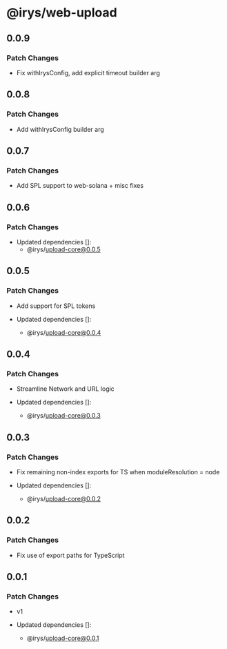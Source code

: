 # @irys/web-upload

## 0.0.9

### Patch Changes

- Fix withIrysConfig, add explicit timeout builder arg

## 0.0.8

### Patch Changes

- Add withIrysConfig builder arg

## 0.0.7

### Patch Changes

- Add SPL support to web-solana + misc fixes

## 0.0.6

### Patch Changes

- Updated dependencies []:
  - @irys/upload-core@0.0.5

## 0.0.5

### Patch Changes

- Add support for SPL tokens

- Updated dependencies []:
  - @irys/upload-core@0.0.4

## 0.0.4

### Patch Changes

- Streamline Network and URL logic

- Updated dependencies []:
  - @irys/upload-core@0.0.3

## 0.0.3

### Patch Changes

- Fix remaining non-index exports for TS when moduleResolution = node

- Updated dependencies []:
  - @irys/upload-core@0.0.2

## 0.0.2

### Patch Changes

- Fix use of export paths for TypeScript

## 0.0.1

### Patch Changes

- v1

- Updated dependencies []:
  - @irys/upload-core@0.0.1
